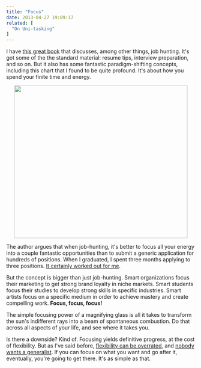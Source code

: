 ```yaml
---
title: "Focus"
date: 2013-04-27 19:09:17
related: [
  "On Uni-tasking"
]
---
```


I have <a href="http://www.amazon.com/Pathfinder-Lifetime-Satisfaction-Success-Touchstone/dp/1451608322" target="_blank" rel="noopener noreferrer" title="Just listen to the reviews on Amazon. These people are just gushing with praise.">this great book</a> that discusses, among other things, job hunting. It's got some of the the standard material: resume tips, interview preparation, and so on. But it also has some fantastic paradigm-shifting concepts, including this chart that I found to be quite profound. It's about how you spend your finite time and energy.

<p style="text-align: center;">
  <img alt="" src="/assets/images/graph.png" style="width: 462px; height: 406px;" title="How you spend your time and energy" />
</p>

The author argues that when job-hunting, it's better to focus all your energy into a couple fantastic opportunities than to submit a generic application for hundreds of positions. When I graduated, I spent three months applying to three positions. [It certainly worked out for me][1].

[1]: {{site.url}}/2012/07/07/in-which-i-explain-how-i-got-my-dream-job

But the concept is bigger than just job-hunting. Smart organizations focus their marketing to get strong brand loyalty in niche markets. Smart students focus their studies to develop strong skills in specific industries. Smart artists focus on a specific medium in order to achieve mastery and create compelling work. **Focus, focus, focus!**

The simple focusing power of a magnifying glass is all it takes to transform the sun's indifferent rays into a beam of spontaneous combustion. Do that across all aspects of your life, and see where it takes you.

Is there a downside? Kind of. Focusing yields definitive progress, at the cost of flexibility. But as I've said before, <a href="{{site.url}}/2012/05/13/commitments" target="_blank" rel="noopener noreferrer" title="...when it prevents you from being able to make an impact somewhere.">flexibility can be overrated</a>, and <a href="{{site.url}}/2012/01/22/generalizing-vs-specializing" target="_blank" rel="noopener noreferrer" title="...unless you're Ken Jennings.">nobody wants a generalist</a>. If you can focus on what you want and go after it, eventually, you're going to get there. It's as simple as that.
